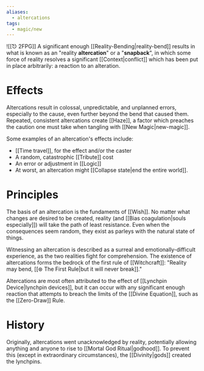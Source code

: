```yaml
---
aliases:
  - altercations
tags:
  - magic/new
---
```

![[⎋ 2FPG]]
A significant enough [[Reality-Bending|reality-bend]] results in what is known as an "reality **altercation**" or a "**snapback**", in which some force of reality resolves a significant [[Context|conflict]] which has been put in place arbitrarily: a reaction to an alteration.

# Effects
Altercations result in colossal, unpredictable, and unplanned errors, especially to the cause, even further beyond the bend that caused them. Repeated, consistent altercations create [[Haze]], a factor which preaches the caution one must take when tangling with [[New Magic|new-magic]].

Some examples of an altercation's effects include:
* [[Time travel]], for the effect and/or the caster
* A random, catastrophic [[Tribute]] cost
* An error or adjustment in [[Logic]]
* At worst, an altercation might [[Collapse state|end the entire world]].

# Principles
The basis of an altercation is the fundaments of [[Wish]]. No matter what changes are desired to be created, reality (and [[Bias coagulation|souls especially]]) will take the path of least resistance. Even when the consequences seem random, they exist as parleys with the natural state of things.

Witnessing an altercation is described as a surreal and emotionally-difficult experience, as the two realities fight for comprehension. The existence of altercations forms the bedrock of the first rule of [[Witchcraft]]: "Reality may bend, [[⊛ The First Rule|but it will never break]]." 

Altercations are most often attributed to the effect of [[Lynchpin Device|lynchpin devices]], but it can occur with any significant enough reaction that attempts to breach the limits of the [[Divine Equation]], such as the [[Zero-Draw]] Rule. 

# History
Originally, altercations went unacknowledged by reality, potentially allowing anything and anyone to rise to [[Mortal God Ritual|godhood]]. To prevent this (except in extraordinary circumstances), the [[Divinity|gods]] created the lynchpins.